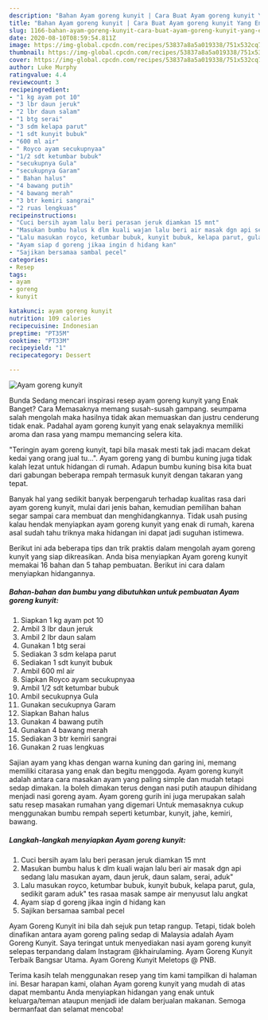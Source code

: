 ```yaml
---
description: "Bahan Ayam goreng kunyit | Cara Buat Ayam goreng kunyit Yang Enak dan Simpel"
title: "Bahan Ayam goreng kunyit | Cara Buat Ayam goreng kunyit Yang Enak dan Simpel"
slug: 1166-bahan-ayam-goreng-kunyit-cara-buat-ayam-goreng-kunyit-yang-enak-dan-simpel
date: 2020-08-10T08:59:54.811Z
image: https://img-global.cpcdn.com/recipes/53837a8a5a019338/751x532cq70/ayam-goreng-kunyit-foto-resep-utama.jpg
thumbnail: https://img-global.cpcdn.com/recipes/53837a8a5a019338/751x532cq70/ayam-goreng-kunyit-foto-resep-utama.jpg
cover: https://img-global.cpcdn.com/recipes/53837a8a5a019338/751x532cq70/ayam-goreng-kunyit-foto-resep-utama.jpg
author: Luke Murphy
ratingvalue: 4.4
reviewcount: 3
recipeingredient:
- "1 kg ayam pot 10"
- "3 lbr daun jeruk"
- "2 lbr daun salam"
- "1 btg serai"
- "3 sdm kelapa parut"
- "1 sdt kunyit bubuk"
- "600 ml air"
- " Royco ayam secukupnyaa"
- "1/2 sdt ketumbar bubuk"
- "secukupnya Gula"
- "secukupnya Garam"
- " Bahan halus"
- "4 bawang putih"
- "4 bawang merah"
- "3 btr kemiri sangrai"
- "2 ruas lengkuas"
recipeinstructions:
- "Cuci bersih ayam lalu beri perasan jeruk diamkan 15 mnt"
- "Masukan bumbu halus k dlm kuali wajan lalu beri air masak dgn api sedang lalu masukan ayam, daun jeruk, daun salam, serai, aduk&#34;"
- "Lalu masukan royco, ketumbar bubuk, kunyit bubuk, kelapa parut, gula, sedikit garam aduk&#34; tes rasaa masak sampe air menyusut lalu angkat"
- "Ayam siap d goreng jikaa ingin d hidang kan"
- "Sajikan bersamaa sambal pecel"
categories:
- Resep
tags:
- ayam
- goreng
- kunyit

katakunci: ayam goreng kunyit 
nutrition: 109 calories
recipecuisine: Indonesian
preptime: "PT35M"
cooktime: "PT33M"
recipeyield: "1"
recipecategory: Dessert

---
```



![Ayam goreng kunyit](https://img-global.cpcdn.com/recipes/53837a8a5a019338/751x532cq70/ayam-goreng-kunyit-foto-resep-utama.jpg)

Bunda Sedang mencari inspirasi resep ayam goreng kunyit yang Enak Banget? Cara Memasaknya memang susah-susah gampang. seumpama salah mengolah maka hasilnya tidak akan memuaskan dan justru cenderung tidak enak. Padahal ayam goreng kunyit yang enak selayaknya memiliki aroma dan rasa yang mampu memancing selera kita.

&#34;Teringin ayam goreng kunyit, tapi bila masak mesti tak jadi macam dekat kedai yang orang jual tu…&#34;. Ayam goreng yang di bumbu kuning juga tidak kalah lezat untuk hidangan di rumah. Adapun bumbu kuning bisa kita buat dari gabungan beberapa rempah termasuk kunyit dengan takaran yang tepat.

Banyak hal yang sedikit banyak berpengaruh terhadap kualitas rasa dari ayam goreng kunyit, mulai dari jenis bahan, kemudian pemilihan bahan segar sampai cara membuat dan menghidangkannya. Tidak usah pusing kalau hendak menyiapkan ayam goreng kunyit yang enak di rumah, karena asal sudah tahu triknya maka hidangan ini dapat jadi suguhan istimewa.


Berikut ini ada beberapa tips dan trik praktis dalam mengolah ayam goreng kunyit yang siap dikreasikan. Anda bisa menyiapkan Ayam goreng kunyit memakai 16 bahan dan 5 tahap pembuatan. Berikut ini cara dalam menyiapkan hidangannya.

<!--inarticleads1-->

##### Bahan-bahan dan bumbu yang dibutuhkan untuk pembuatan Ayam goreng kunyit:

1. Siapkan 1 kg ayam pot 10
1. Ambil 3 lbr daun jeruk
1. Ambil 2 lbr daun salam
1. Gunakan 1 btg serai
1. Sediakan 3 sdm kelapa parut
1. Sediakan 1 sdt kunyit bubuk
1. Ambil 600 ml air
1. Siapkan  Royco ayam secukupnyaa
1. Ambil 1/2 sdt ketumbar bubuk
1. Ambil secukupnya Gula
1. Gunakan secukupnya Garam
1. Siapkan  Bahan halus
1. Gunakan 4 bawang putih
1. Gunakan 4 bawang merah
1. Sediakan 3 btr kemiri sangrai
1. Gunakan 2 ruas lengkuas


Sajian ayam yang khas dengan warna kuning dan garing ini, memang memiliki citarasa yang enak dan begitu menggoda. Ayam goreng kunyit adalah antara cara masakan ayam yang paling simple dan mudah tetapi sedap dimakan. Ia boleh dimakan terus dengan nasi putih ataupun dihidang menjadi nasi goreng ayam. Ayam goreng gurih ini juga merupakan salah satu resep masakan rumahan yang digemari Untuk memasaknya cukup menggunakan bumbu rempah seperti ketumbar, kunyit, jahe, kemiri, bawang. 

<!--inarticleads2-->

##### Langkah-langkah menyiapkan Ayam goreng kunyit:

1. Cuci bersih ayam lalu beri perasan jeruk diamkan 15 mnt
1. Masukan bumbu halus k dlm kuali wajan lalu beri air masak dgn api sedang lalu masukan ayam, daun jeruk, daun salam, serai, aduk&#34;
1. Lalu masukan royco, ketumbar bubuk, kunyit bubuk, kelapa parut, gula, sedikit garam aduk&#34; tes rasaa masak sampe air menyusut lalu angkat
1. Ayam siap d goreng jikaa ingin d hidang kan
1. Sajikan bersamaa sambal pecel


Ayam Goreng Kunyit ini bila dah sejuk pun tetap rangup. Tetapi, tidak boleh dinafikan antara ayam goreng paling sedap di Malaysia adalah Ayam Goreng Kunyit. Saya teringat untuk menyediakan nasi ayam goreng kunyit selepas terpandang dalam Instagram @khairulaming. Ayam Goreng Kunyit Terbaik Bangsar Utama. Ayam Goreng Kunyit Meletops @ PNB. 

Terima kasih telah menggunakan resep yang tim kami tampilkan di halaman ini. Besar harapan kami, olahan Ayam goreng kunyit yang mudah di atas dapat membantu Anda menyiapkan hidangan yang enak untuk keluarga/teman ataupun menjadi ide dalam berjualan makanan. Semoga bermanfaat dan selamat mencoba!

